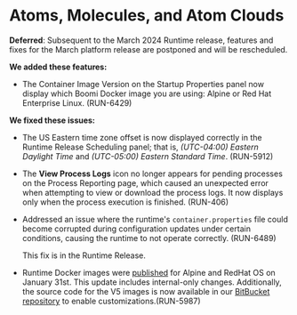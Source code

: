 # Atoms, Molecules, and Atom Clouds

<head>
  <meta name="guidename" content="Release Notes"/>
  <meta name="context" content="GUID-91c0350e-687a-496c-8a1d-5faceebba98a"/>
</head>

**Deferred**: Subsequent to the March 2024 Runtime release, features and fixes for the March platform release are postponed and will be rescheduled.

**We added these features:**

- The Container Image Version on the Startup Properties panel now display which Boomi Docker image you are using: Alpine or Red Hat Enterprise Linux. (RUN-6429)

**We fixed these issues:**

- The US Eastern time zone offset is now displayed correctly in the Runtime Release Scheduling panel; that is, *(UTC-04:00) Eastern Daylight Time* and *(UTC-05:00) Eastern Standard Time*. (RUN-5912)

- The **View Process Logs** icon no longer appears for pending processes on the Process Reporting page, which caused an unexpected error when attempting to view or download the process logs. It now displays only when the process execution is finished. (RUN-406)

- Addressed an issue where the runtime's `container.properties` file could become corrupted during configuration updates under certain conditions, causing the runtime to not operate correctly. (RUN-6489)
  
  This fix is in the Runtime Release. 

- Runtime Docker images were [published](https://hub.docker.com/u/boomi) for Alpine and RedHat OS on January 31st. This update includes internal-only changes. Additionally, the source code for the V5 images is now available in our [BitBucket repository](https://bitbucket.org/officialboomi/docker-images/src/main/) to enable customizations.(RUN-5987)
